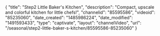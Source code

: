 {
    "title": "Step2 Little Baker's Kitchen",
    "description": "Compact, upscale and colorful kitchen for little chefs!",
    "channelid": "85595586",
    "videoid": "85235060",
    "date_created": "1485986224",
    "date_modified": "1491593433",
    "type": "captivate",
    "layout": "channelVideo",
    "url": "\/seasonal\/step2-little-baker-s-kitchen\/85595586-85235060"
}